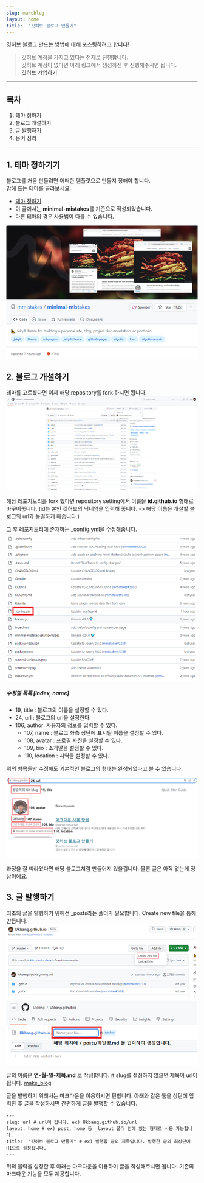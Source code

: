 ```yaml
---
slug: makeblog
layout: home
title:  "깃허브 블로그 만들기"
---
```


깃허브 블로그 만드는 방법에 대해 포스팅하려고 합니다!  

>   깃허브 계정을 가지고 있다는 전제로 진행합니다.  
>   깃허브 계정이 없다면 아래 링크에서 생성하신 후 진행해주시면 됩니다.  
>   [깃허브 가입하기](https://github.com/signup?ref_cta=Sign+up&ref_loc=header+logged+out&ref_page=%2F&source=header-home)  

---

## 목차
  
1. 테마 정하기  
2. 블로그 개설하기  
3. 글 발행하기  
4. 용어 정리  
   
---
  
## 1. 테마 정하기기
  
블로그를 처음 만들려면 어떠한 템플릿으로 만들지 정해야 합니다.   
맘에 드는 테마를 골라보세요.
- [테마 정하기](https://github.com/topics/jekyll-theme)
- 이 글에서는 **minimal-mistakes**를 기준으로 작성되었습니다.
- 다른 테마의 경우 사용법이 다를 수 있습니다.

![theme image](../_images/23-08-21_make_blog/minimal-mistakes.png)


## 2. 블로그 개설하기
  
테마를 고르셨다면 이제 해당 repository를 fork 하시면 됩니다.
![fork image](https://github.com/Ukbang/Ukbang.github.io/blob/master/_images/23-08-21_make_blog/fork.png)

해당 레포지토리를 fork 했다면 repository setting에서 이름을 **id.github.io** 형태로 바꾸어줍니다. (id는 본인 깃허브의 닉네임을 입력해 줍니다. -> 해당 이름은 개설할 블로그의 url과 동일하게 해줍니다.)  

그 후 레포지토리에 존재하는 _config.yml을 수정해줍니다.  
![config image](https://github.com/Ukbang/Ukbang.github.io/blob/master/_images/23-08-21_make_blog/config.png)  


##### 수정할 목록 [index, name]
- 19, title : 블로그의 이름을 설정할 수 있다.
- 24, url : 블로그의 url을 설정한다.
- 106, author: 사용자의 정보를 입력할 수 있다.
  - 107, name : 블로그 좌측 상단에 표시될 이름을 설정할 수 있다.
  - 108, avatar : 프로필 사진을 설정할 수 있다.
  - 109, bio : 소개말을 설정할 수 있다.
  - 110, location : 지역을 설정할 수 있다.

위의 항목들만 수정해도 기본적인 블로그의 형태는 완성되었다고 볼 수 있습니다.
  
![blog image](https://github.com/Ukbang/Ukbang.github.io/blob/master/_images/23-08-21_make_blog/blog.png)

과정을 잘 따라왔다면 해당 블로그처럼 만들어져 있을겁니다. 물론 글은 아직 없는게 정상이에요.

## 3. 글 발행하기

최초의 글을 발행하기 위해선 _posts라는 폴더가 필요합니다.
Create new file을 통해 만듭니다.
![Create_new_file](https://github.com/Ukbang/Ukbang.github.io/blob/master/_images/23-08-21_make_blog/create_new_file.png)
![Create_new_file2](https://github.com/Ukbang/Ukbang.github.io/blob/master/_images/23-08-21_make_blog/create_new_file_2.png)

글의 이름은 **연-월-일-제목.md** 로 작성합니다. # slug를 설정하지 않으면 제목이 url이 됩니다.
[make_blog]()

글을 발행하기 위해서는 마크다운을 이용하시면 편합니다.
아래와 같은 툴을 상단에 입력한 후 글을 작성하시면 간편하게 글을 발행할 수 있습니다.

```
---
slug: url # url이 됩니다. ex) Ukbang.github.io/url
layout: home # ex) post, home 등 _layout 폴더 안에 있는 형태로 사용 가능합니다.
title:  "깃허브 블로그 만들기" # ex) 발행할 글의 제목입니다. 발행한 글의 최상단에 H1으로 설정됩니다.
---
```

위의 블럭을 설정한 후 아래는 마크다운을 이용하여 글을 작성해주시면 됩니다.
기존의 마크다운 기능을 모두 제공합니다.
